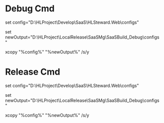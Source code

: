 # Debug Cmd

set config="D:\HLProject\Develop\SaaS\HLSteward.Web\configs"

set newOutput="D:\HLProject\LocalRelease\SaaSMg\SaaSBuild_Debug\configs"

xcopy "%config%" "%newOutput%" /s/y



# Release Cmd

set config="D:\HLProject\Develop\SaaS\HLSteward.Web\configs"

set newOutput="D:\HLProject\LocalRelease\SaaSMg\SaaSBuild_Debug\configs"

xcopy "%config%" "%newOutput%" /s/y



